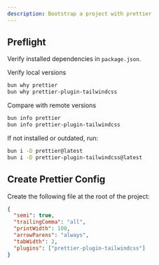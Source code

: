 ```yaml
---
description: Bootstrap a project with prettier
---
```


## Preflight

Verify installed dependencies in `package.json`.

Verify local versions

```zsh
bun why prettier
bun why prettier-plugin-tailwindcss
```

Compare with remote versions

```zsh
bun info prettier
bun info prettier-plugin-tailwindcss
```
If not installed or outdated, run:
  
```zsh
bun i -D prettier@latest
bun i -D prettier-plugin-tailwindcss@latest
```

## Create Prettier Config

Create the following file at the root of the project: 

```json filename=".prettierrc.json"
{
  "semi": true,
  "trailingComma": "all",
  "printWidth": 100,
  "arrowParens": "always",
  "tabWidth": 2,
  "plugins": ["prettier-plugin-tailwindcss"]
}
```
